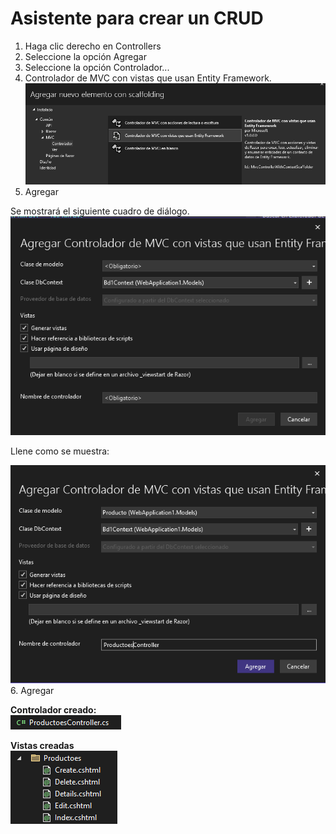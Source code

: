 
# Asistente para crear un CRUD
1. Haga clic derecho en Controllers
2. Seleccione la opción Agregar
3. Seleccione la opción Controlador...
4. Controlador de MVC con vistas que usan Entity Framework.
![image](./img/controller_con_vistas_entity_framework.png)  
5. Agregar  

Se mostrará el siguiente cuadro de diálogo.
![image](./img/dialogo_controlador.png)  

Llene como se muestra:

![image](./img/dialogo_controlador_lleno.png)  
6. Agregar

**Controlador creado:**  
![image](./img/controlador_productos.png)  

**Vistas creadas**  
![image](./img/vistas_productos.png)  